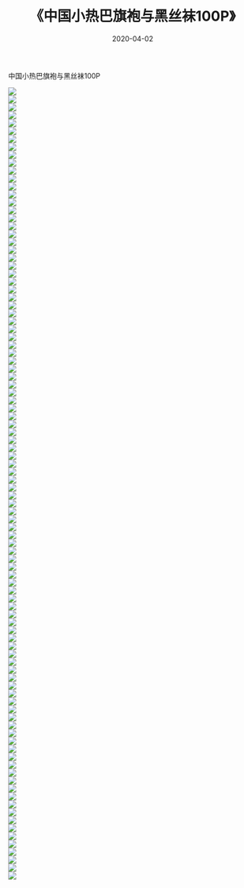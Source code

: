﻿---
layout: post
title:  《中国小热巴旗袍与黑丝袜100P》
date:   2020-04-02
img: http://pic.660000.xyz/1:/性感/2020/中国小热巴旗袍与黑丝袜100P/000.jpg
categories: [美女, 清纯, 唯美]
---

中国小热巴旗袍与黑丝袜100P

  ![](http://pic.660000.xyz/1:/性感/2020/中国小热巴旗袍与黑丝袜100P/001.jpg) <br> ![](http://pic.660000.xyz/1:/性感/2020/中国小热巴旗袍与黑丝袜100P/002.jpg) <br> ![](http://pic.660000.xyz/1:/性感/2020/中国小热巴旗袍与黑丝袜100P/003.jpg) <br> ![](http://pic.660000.xyz/1:/性感/2020/中国小热巴旗袍与黑丝袜100P/004.jpg) <br> ![](http://pic.660000.xyz/1:/性感/2020/中国小热巴旗袍与黑丝袜100P/005.jpg) <br> ![](http://pic.660000.xyz/1:/性感/2020/中国小热巴旗袍与黑丝袜100P/006.jpg) <br> ![](http://pic.660000.xyz/1:/性感/2020/中国小热巴旗袍与黑丝袜100P/007.jpg) <br> ![](http://pic.660000.xyz/1:/性感/2020/中国小热巴旗袍与黑丝袜100P/008.jpg) <br> ![](http://pic.660000.xyz/1:/性感/2020/中国小热巴旗袍与黑丝袜100P/009.jpg) <br> ![](http://pic.660000.xyz/1:/性感/2020/中国小热巴旗袍与黑丝袜100P/010.jpg) <br> ![](http://pic.660000.xyz/1:/性感/2020/中国小热巴旗袍与黑丝袜100P/011.jpg) <br> ![](http://pic.660000.xyz/1:/性感/2020/中国小热巴旗袍与黑丝袜100P/012.jpg) <br> ![](http://pic.660000.xyz/1:/性感/2020/中国小热巴旗袍与黑丝袜100P/013.jpg) <br> ![](http://pic.660000.xyz/1:/性感/2020/中国小热巴旗袍与黑丝袜100P/014.jpg) <br> ![](http://pic.660000.xyz/1:/性感/2020/中国小热巴旗袍与黑丝袜100P/015.jpg) <br> ![](http://pic.660000.xyz/1:/性感/2020/中国小热巴旗袍与黑丝袜100P/016.jpg) <br> ![](http://pic.660000.xyz/1:/性感/2020/中国小热巴旗袍与黑丝袜100P/017.jpg) <br> ![](http://pic.660000.xyz/1:/性感/2020/中国小热巴旗袍与黑丝袜100P/018.jpg) <br> ![](http://pic.660000.xyz/1:/性感/2020/中国小热巴旗袍与黑丝袜100P/019.jpg) <br> ![](http://pic.660000.xyz/1:/性感/2020/中国小热巴旗袍与黑丝袜100P/020.jpg) <br> ![](http://pic.660000.xyz/1:/性感/2020/中国小热巴旗袍与黑丝袜100P/021.jpg) <br> ![](http://pic.660000.xyz/1:/性感/2020/中国小热巴旗袍与黑丝袜100P/022.jpg) <br> ![](http://pic.660000.xyz/1:/性感/2020/中国小热巴旗袍与黑丝袜100P/023.jpg) <br> ![](http://pic.660000.xyz/1:/性感/2020/中国小热巴旗袍与黑丝袜100P/024.jpg) <br> ![](http://pic.660000.xyz/1:/性感/2020/中国小热巴旗袍与黑丝袜100P/025.jpg) <br> ![](http://pic.660000.xyz/1:/性感/2020/中国小热巴旗袍与黑丝袜100P/026.jpg) <br> ![](http://pic.660000.xyz/1:/性感/2020/中国小热巴旗袍与黑丝袜100P/027.jpg) <br> ![](http://pic.660000.xyz/1:/性感/2020/中国小热巴旗袍与黑丝袜100P/028.jpg) <br> ![](http://pic.660000.xyz/1:/性感/2020/中国小热巴旗袍与黑丝袜100P/029.jpg) <br> ![](http://pic.660000.xyz/1:/性感/2020/中国小热巴旗袍与黑丝袜100P/030.jpg) <br> ![](http://pic.660000.xyz/1:/性感/2020/中国小热巴旗袍与黑丝袜100P/031.jpg) <br> ![](http://pic.660000.xyz/1:/性感/2020/中国小热巴旗袍与黑丝袜100P/032.jpg) <br> ![](http://pic.660000.xyz/1:/性感/2020/中国小热巴旗袍与黑丝袜100P/033.jpg) <br> ![](http://pic.660000.xyz/1:/性感/2020/中国小热巴旗袍与黑丝袜100P/034.jpg) <br> ![](http://pic.660000.xyz/1:/性感/2020/中国小热巴旗袍与黑丝袜100P/035.jpg) <br> ![](http://pic.660000.xyz/1:/性感/2020/中国小热巴旗袍与黑丝袜100P/036.jpg) <br> ![](http://pic.660000.xyz/1:/性感/2020/中国小热巴旗袍与黑丝袜100P/037.jpg) <br> ![](http://pic.660000.xyz/1:/性感/2020/中国小热巴旗袍与黑丝袜100P/038.jpg) <br> ![](http://pic.660000.xyz/1:/性感/2020/中国小热巴旗袍与黑丝袜100P/039.jpg) <br> ![](http://pic.660000.xyz/1:/性感/2020/中国小热巴旗袍与黑丝袜100P/040.jpg) <br> ![](http://pic.660000.xyz/1:/性感/2020/中国小热巴旗袍与黑丝袜100P/041.jpg) <br> ![](http://pic.660000.xyz/1:/性感/2020/中国小热巴旗袍与黑丝袜100P/042.jpg) <br> ![](http://pic.660000.xyz/1:/性感/2020/中国小热巴旗袍与黑丝袜100P/043.jpg) <br> ![](http://pic.660000.xyz/1:/性感/2020/中国小热巴旗袍与黑丝袜100P/044.jpg) <br> ![](http://pic.660000.xyz/1:/性感/2020/中国小热巴旗袍与黑丝袜100P/045.jpg) <br> ![](http://pic.660000.xyz/1:/性感/2020/中国小热巴旗袍与黑丝袜100P/046.jpg) <br> ![](http://pic.660000.xyz/1:/性感/2020/中国小热巴旗袍与黑丝袜100P/047.jpg) <br> ![](http://pic.660000.xyz/1:/性感/2020/中国小热巴旗袍与黑丝袜100P/048.jpg) <br> ![](http://pic.660000.xyz/1:/性感/2020/中国小热巴旗袍与黑丝袜100P/049.jpg) <br> ![](http://pic.660000.xyz/1:/性感/2020/中国小热巴旗袍与黑丝袜100P/050.jpg) <br> ![](http://pic.660000.xyz/1:/性感/2020/中国小热巴旗袍与黑丝袜100P/051.jpg) <br> ![](http://pic.660000.xyz/1:/性感/2020/中国小热巴旗袍与黑丝袜100P/052.jpg) <br> ![](http://pic.660000.xyz/1:/性感/2020/中国小热巴旗袍与黑丝袜100P/053.jpg) <br> ![](http://pic.660000.xyz/1:/性感/2020/中国小热巴旗袍与黑丝袜100P/054.jpg) <br> ![](http://pic.660000.xyz/1:/性感/2020/中国小热巴旗袍与黑丝袜100P/055.jpg) <br> ![](http://pic.660000.xyz/1:/性感/2020/中国小热巴旗袍与黑丝袜100P/056.jpg) <br> ![](http://pic.660000.xyz/1:/性感/2020/中国小热巴旗袍与黑丝袜100P/057.jpg) <br> ![](http://pic.660000.xyz/1:/性感/2020/中国小热巴旗袍与黑丝袜100P/058.jpg) <br> ![](http://pic.660000.xyz/1:/性感/2020/中国小热巴旗袍与黑丝袜100P/059.jpg) <br> ![](http://pic.660000.xyz/1:/性感/2020/中国小热巴旗袍与黑丝袜100P/060.jpg) <br> ![](http://pic.660000.xyz/1:/性感/2020/中国小热巴旗袍与黑丝袜100P/061.jpg) <br> ![](http://pic.660000.xyz/1:/性感/2020/中国小热巴旗袍与黑丝袜100P/062.jpg) <br> ![](http://pic.660000.xyz/1:/性感/2020/中国小热巴旗袍与黑丝袜100P/063.jpg) <br> ![](http://pic.660000.xyz/1:/性感/2020/中国小热巴旗袍与黑丝袜100P/064.jpg) <br> ![](http://pic.660000.xyz/1:/性感/2020/中国小热巴旗袍与黑丝袜100P/065.jpg) <br> ![](http://pic.660000.xyz/1:/性感/2020/中国小热巴旗袍与黑丝袜100P/066.jpg) <br> ![](http://pic.660000.xyz/1:/性感/2020/中国小热巴旗袍与黑丝袜100P/067.jpg) <br> ![](http://pic.660000.xyz/1:/性感/2020/中国小热巴旗袍与黑丝袜100P/068.jpg) <br> ![](http://pic.660000.xyz/1:/性感/2020/中国小热巴旗袍与黑丝袜100P/069.jpg) <br> ![](http://pic.660000.xyz/1:/性感/2020/中国小热巴旗袍与黑丝袜100P/070.jpg) <br> ![](http://pic.660000.xyz/1:/性感/2020/中国小热巴旗袍与黑丝袜100P/071.jpg) <br> ![](http://pic.660000.xyz/1:/性感/2020/中国小热巴旗袍与黑丝袜100P/072.jpg) <br> ![](http://pic.660000.xyz/1:/性感/2020/中国小热巴旗袍与黑丝袜100P/073.jpg) <br> ![](http://pic.660000.xyz/1:/性感/2020/中国小热巴旗袍与黑丝袜100P/074.jpg) <br> ![](http://pic.660000.xyz/1:/性感/2020/中国小热巴旗袍与黑丝袜100P/075.jpg) <br> ![](http://pic.660000.xyz/1:/性感/2020/中国小热巴旗袍与黑丝袜100P/076.jpg) <br> ![](http://pic.660000.xyz/1:/性感/2020/中国小热巴旗袍与黑丝袜100P/077.jpg) <br> ![](http://pic.660000.xyz/1:/性感/2020/中国小热巴旗袍与黑丝袜100P/078.jpg) <br> ![](http://pic.660000.xyz/1:/性感/2020/中国小热巴旗袍与黑丝袜100P/079.jpg) <br> ![](http://pic.660000.xyz/1:/性感/2020/中国小热巴旗袍与黑丝袜100P/080.jpg) <br> ![](http://pic.660000.xyz/1:/性感/2020/中国小热巴旗袍与黑丝袜100P/081.jpg) <br> ![](http://pic.660000.xyz/1:/性感/2020/中国小热巴旗袍与黑丝袜100P/082.jpg) <br> ![](http://pic.660000.xyz/1:/性感/2020/中国小热巴旗袍与黑丝袜100P/083.jpg) <br> ![](http://pic.660000.xyz/1:/性感/2020/中国小热巴旗袍与黑丝袜100P/084.jpg) <br> ![](http://pic.660000.xyz/1:/性感/2020/中国小热巴旗袍与黑丝袜100P/085.jpg) <br> ![](http://pic.660000.xyz/1:/性感/2020/中国小热巴旗袍与黑丝袜100P/086.jpg) <br> ![](http://pic.660000.xyz/1:/性感/2020/中国小热巴旗袍与黑丝袜100P/087.jpg) <br> ![](http://pic.660000.xyz/1:/性感/2020/中国小热巴旗袍与黑丝袜100P/088.jpg) <br> ![](http://pic.660000.xyz/1:/性感/2020/中国小热巴旗袍与黑丝袜100P/089.jpg) <br> ![](http://pic.660000.xyz/1:/性感/2020/中国小热巴旗袍与黑丝袜100P/090.jpg) <br> ![](http://pic.660000.xyz/1:/性感/2020/中国小热巴旗袍与黑丝袜100P/091.jpg) <br> ![](http://pic.660000.xyz/1:/性感/2020/中国小热巴旗袍与黑丝袜100P/092.jpg) <br> ![](http://pic.660000.xyz/1:/性感/2020/中国小热巴旗袍与黑丝袜100P/093.jpg) <br> ![](http://pic.660000.xyz/1:/性感/2020/中国小热巴旗袍与黑丝袜100P/094.jpg) <br> ![](http://pic.660000.xyz/1:/性感/2020/中国小热巴旗袍与黑丝袜100P/095.jpg) <br> ![](http://pic.660000.xyz/1:/性感/2020/中国小热巴旗袍与黑丝袜100P/096.jpg) <br> ![](http://pic.660000.xyz/1:/性感/2020/中国小热巴旗袍与黑丝袜100P/097.jpg) <br> ![](http://pic.660000.xyz/1:/性感/2020/中国小热巴旗袍与黑丝袜100P/098.jpg) <br> ![](http://pic.660000.xyz/1:/性感/2020/中国小热巴旗袍与黑丝袜100P/099.jpg) <br> ![](http://pic.660000.xyz/1:/性感/2020/中国小热巴旗袍与黑丝袜100P/100.jpg) <br>